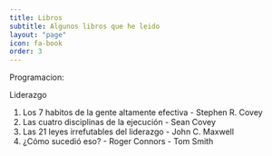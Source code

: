 ```yaml
---
title: Libros
subtitle: Algunos libros que he leido
layout: "page"
icon: fa-book
order: 3
---
```


Programacion:


Liderazgo

1. Los 7 habitos de la gente altamente efectiva - Stephen R. Covey
2. Las cuatro disciplinas de la ejecución - Sean Covey
3. Las 21 leyes irrefutables del liderazgo - John C. Maxwell
4. ¿Cómo sucedió eso? - Roger Connors - Tom Smith

